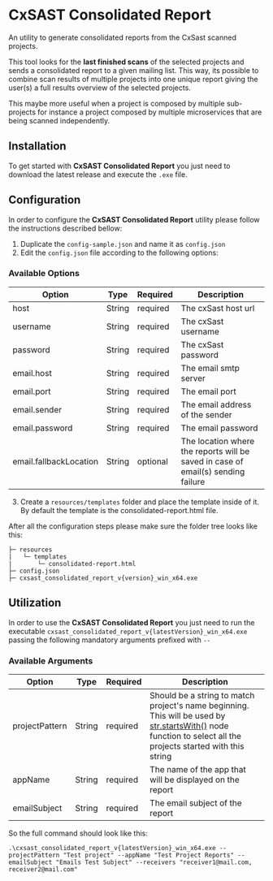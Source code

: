 # CxSAST Consolidated Report

An utility to generate consolidated reports from the CxSast scanned projects.

This tool looks for the **last finished scans** of the selected projects and sends a consolidated report to a given mailing list. This way, its possible to combine scan results of multiple projects into one unique report giving the user(s) a full results overview of the selected projects.

This maybe more useful when a project is composed by multiple sub-projects for instance a project composed by multiple microservices that are being scanned independently.

## Installation

To get started with **CxSAST Consolidated Report** you just need to download the latest release and execute the `.exe` file.

## Configuration

In order to configure the **CxSAST Consolidated Report** utility please follow the instructions described bellow:

1. Duplicate the `config-sample.json` and name it as `config.json`
2. Edit the `config.json` file according to the following options:

### Available Options

| Option                 | Type   | Required | Description                                                                      |
| ---------------------- | ------ | -------- | -------------------------------------------------------------------------------- |
| host                   | String | required | The cxSast host url                                                              |
| username               | String | required | The cxSast username                                                              |
| password               | String | required | The cxSast password                                                              |
| email.host             | String | required | The email smtp server                                                            |
| email.port             | String | required | The email port                                                                   |
| email.sender           | String | required | The email address of the sender                                                  |
| email.password         | String | required | The email password                                                               |
| email.fallbackLocation | String | optional | The location where the reports will be saved in case of email(s) sending failure |

3. Create a `resources/templates` folder and place the template inside of it. By default the template is the consolidated-report.html file.

After all the configuration steps please make sure the folder tree looks like this:

```
├─ resources
|   └─ templates
|       └─ consolidated-report.html
├─ config.json
├─ cxsast_consolidated_report_v{version}_win_x64.exe
```

## Utilization

In order to use the **CxSAST Consolidated Report** you just need to run the executable `cxsast_consolidated_report_v{latestVersion}_win_x64.exe` passing the following mandatory arguments prefixed with `--`

### Available Arguments

| Option         | Type   | Required | Description                                                                                                                                                                                                           |
| -------------- | ------ | -------- | --------------------------------------------------------------------------------------------------------------------------------------------------------------------------------------------------------------------- |
| projectPattern | String | required | Should be a string to match project's name beginning. This will be used by [str.startsWith()](https://www.w3schools.com/jsref/jsref_startswith.asp) node function to select all the projects started with this string |
| appName        | String | required | The name of the app that will be displayed on the report                                                                                                                                                              |
| emailSubject   | String | required | The email subject of the report                                                                                                                                                                                       |

So the full command should look like this:

```
.\cxsast_consolidated_report_v{latestVersion}_win_x64.exe --projectPattern "Test project" --appName "Test Project Reports" --emailSubject "Emails Test Subject" --receivers "receiver1@mail.com, receiver2@mail.com"
```
